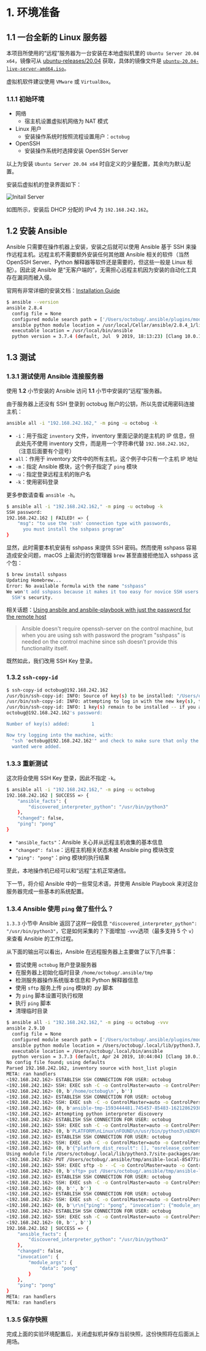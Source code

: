 # 1. 环境准备

## 1.1 一台全新的 Linux 服务器

[ubuntu_mrs]: https://mirrors.tuna.tsinghua.edu.cn/ubuntu-releases/20.04/
[ubuntu_iso]: https://mirrors.tuna.tsinghua.edu.cn/ubuntu-releases/20.04/ubuntu-20.04-desktop-amd64.iso

本项目所使用的“远程”服务器为一台安装在本地虚拟机里的 `Ubuntu Server 20.04 x64`，镜像可从 [ubuntu-releases/20.04][ubuntu_mrs] 获取，具体的镜像文件是 [`ubuntu-20.04-live-server-amd64.iso`][ubuntu_iso]。

虚拟机软件建议使用 `VMware` 或 `VirtualBox`。

### 1.1.1 初始环境

- 网络
  - 宿主机设置虚拟机网络为 NAT 模式
- Linux 用户
  - 安装操作系统时按照流程设置用户：`octobug`
- OpenSSH
  - 安装操作系统时选择安装 OpenSSH Server

以上为安装 `Ubuntu Server 20.04 x64` 时自定义的少量配置，其余均为默认配置。

安装后虚拟机的登录界面如下：

![Initail Server](./images/01_01_init_ubuntu.png)

如图所示，安装后 DHCP 分配的 IPv4 为 `192.168.242.162`。

## 1.2 安装 Ansible

Ansible 只需要在操作机器上安装，安装之后就可以使用 Ansible 基于 SSH 来操作远程主机。远程主机不需要额外安装任何其他跟 Ansible 相关的软件（当然 OpenSSH Server、Python 解释器等软件还是需要的，但这些一般是 Linux 标配）。因此说 Ansible 是“无客户端的”，无需担心远程主机因为安装的自动化工具存在漏洞而被入侵。

[ins_guide]: https://docs.ansible.com/ansible/latest/installation_guide/index.html

官网有非常详细的安装文档：[Installation Guide][ins_guide]

```bash
$ ansible --version
ansible 2.8.4
  config file = None
  configured module search path = ['/Users/octobug/.ansible/plugins/modules', '/usr/share/ansible/plugins/modules']
  ansible python module location = /usr/local/Cellar/ansible/2.8.4_1/libexec/lib/python3.7/site-packages/ansible
  executable location = /usr/local/bin/ansible
  python version = 3.7.4 (default, Jul  9 2019, 18:13:23) [Clang 10.0.1 (clang-1001.0.46.4)]
```

## 1.3 测试

### 1.3.1 测试使用 Ansible 连接服务器

使用 **1.2** 小节安装的 Ansible 访问 **1.1** 小节中安装的“远程”服务器。

由于服务器上还没有 SSH 登录到 octobug 账户的公钥，所以先尝试用密码连接主机：

```bash
ansible all -i "192.168.242.162," -m ping -u octobug -k
```

- `-i`：用于指定 `inventory` 文件，inventory 里面记录的是主机的 IP 信息，但此处先不使用 inventory 文件，而是用一个字符串代替 `192.168.242.162,`（注意后面要有个逗号）
- `all`：作用于 inventory 文件中的所有主机，这个例子中只有一个主机 IP 地址
- `-m`：指定 Ansible 模块，这个例子指定了 `ping` 模块
- `-u`：指定登录远程主机的账户名
- `-k`：使用密码登录

更多参数请查看 `ansible -h`。

```bash
$ ansible all -i "192.168.242.162," -m ping -u octobug -k
SSH password:
192.168.242.162 | FAILED! => {
    "msg": "to use the 'ssh' connection type with passwords,
      you must install the sshpass program"
}
```

显然，此时需要本机安装有 sshpass 来提供 SSH 密码。然而使用 sshpass 容易造成安全问题，macOS 上最流行的包管理器 `brew` 甚至直接拒绝加入 sshpass 这个包：

```bash
$ brew install sshpass
Updating Homebrew...
Error: No available formula with the name "sshpass"
We won't add sshpass because it makes it too easy for novice SSH users to ruin
  SSH's security.
```

[sshpass]: https://groups.google.com/forum/#!topic/ansible-project/VXxqo88x1Zc

相关话题：[Using ansbile and ansbile-playbook with just the password for the remote host][sshpass]

> Ansible doesn't require openssh-server on the control machine, but when you are using ssh with password the program "sshpass" is needed on the control machine since ssh doesn’t provide this functionality itself.

既然如此，我们改用 SSH Key 登录。

### 1.3.2 `ssh-copy-id`

```bash
$ ssh-copy-id octobug@192.168.242.162
/usr/bin/ssh-copy-id: INFO: Source of key(s) to be installed: "/Users/octobug/.ssh/id_rsa.pub"
/usr/bin/ssh-copy-id: INFO: attempting to log in with the new key(s), to filter out any that are already installed
/usr/bin/ssh-copy-id: INFO: 1 key(s) remain to be installed -- if you are prompted now it is to install the new keys
octobug@192.168.242.162's password:

Number of key(s) added:        1

Now try logging into the machine, with:
  "ssh 'octobug@192.168.242.162'" and check to make sure that only the key(s) you
  wanted were added.
```

### 1.3.3 重新测试

这次将会使用 SSH Key 登录，因此不指定 `-k`。

```bash
$ ansible all -i "192.168.242.162," -m ping -u octobug
192.168.242.162 | SUCCESS => {
    "ansible_facts": {
        "discovered_interpreter_python": "/usr/bin/python3"
    },
    "changed": false,
    "ping": "pong"
}
```

- `"ansible_facts"`：Ansible 关心并从远程主机收集的基本信息
- `"changed": false`：远程主机相关状态未被 Ansible ping 模块改变
- `"ping": "pong"`：ping 模块的执行结果

至此，本地操作机已经可以和“远程”主机正常通信。

下一节，将介绍 Ansible 中的一些常见术语，并使用 Ansible Playbook 来对这台服务器完成一些基本的系统配置。

### 1.3.4 Ansible 使用 `ping` 做了些什么？

`1.3.3` 小节中 Ansible 返回了这样一段信息 `"discovered_interpreter_python": "/usr/bin/python3"`，它是如何采集的？下面增加 `-vvv`选项（最多支持 5 个 `v`） 来查看 Ansible 的工作过程。

从下面的输出可以看出，Ansible 在远程服务器上主要做了以下几件事：

- 尝试使用 `octobug` 账户登录服务器
- 在服务器上初始化临时目录 `/home/octobug/.ansible/tmp`
- 检测服务器操作系统版本信息和 Python 解释器信息
- 使用 `sftp` 服务上传 `ping` 模块的 .py 脚本
- 为 `ping` 脚本设置可执行权限
- 执行 `ping` 脚本
- 清理临时目录

```bash
$ ansible all -i "192.168.242.162," -m ping -u octobug -vvv
ansible 2.9.10
  config file = None
  configured module search path = ['/Users/octobug/.ansible/plugins/modules', '/usr/share/ansible/plugins/modules']
  ansible python module location = /Users/octobug/.local/lib/python3.7/site-packages/ansible
  executable location = /Users/octobug/.local/bin/ansible
  python version = 3.7.3 (default, Apr 24 2019, 10:44:04) [Clang 10.0.1 (clang-1001.0.46.4)]
No config file found; using defaults
Parsed 192.168.242.162, inventory source with host_list plugin
META: ran handlers
<192.168.242.162> ESTABLISH SSH CONNECTION FOR USER: octobug
<192.168.242.162> SSH: EXEC ssh -C -o ControlMaster=auto -o ControlPersist=60s -o KbdInteractiveAuthentication=no -o PreferredAuthentications=gssapi-with-mic,gssapi-keyex,hostbased,publickey -o PasswordAuthentication=no -o 'User="octobug"' -o ConnectTimeout=10 -o ControlPath=/Users/octobug/.ansible/cp/513cab52f6 192.168.242.162 '/bin/sh -c '"'"'echo ~octobug && sleep 0'"'"''
<192.168.242.162> (0, b'/home/octobug\n', b'')
<192.168.242.162> ESTABLISH SSH CONNECTION FOR USER: octobug
<192.168.242.162> SSH: EXEC ssh -C -o ControlMaster=auto -o ControlPersist=60s -o KbdInteractiveAuthentication=no -o PreferredAuthentications=gssapi-with-mic,gssapi-keyex,hostbased,publickey -o PasswordAuthentication=no -o 'User="octobug"' -o ConnectTimeout=10 -o ControlPath=/Users/octobug/.ansible/cp/513cab52f6 192.168.242.162 '/bin/sh -c '"'"'( umask 77 && mkdir -p "` echo /home/octobug/.ansible/tmp `"&& mkdir /home/octobug/.ansible/tmp/ansible-tmp-1593444481.745457-85483-162128629383522 && echo ansible-tmp-1593444481.745457-85483-162128629383522="` echo /home/octobug/.ansible/tmp/ansible-tmp-1593444481.745457-85483-162128629383522 `" ) && sleep 0'"'"''
<192.168.242.162> (0, b'ansible-tmp-1593444481.745457-85483-162128629383522=/home/octobug/.ansible/tmp/ansible-tmp-1593444481.745457-85483-162128629383522\n', b'')
<192.168.242.162> Attempting python interpreter discovery
<192.168.242.162> ESTABLISH SSH CONNECTION FOR USER: octobug
<192.168.242.162> SSH: EXEC ssh -C -o ControlMaster=auto -o ControlPersist=60s -o KbdInteractiveAuthentication=no -o PreferredAuthentications=gssapi-with-mic,gssapi-keyex,hostbased,publickey -o PasswordAuthentication=no -o 'User="octobug"' -o ConnectTimeout=10 -o ControlPath=/Users/octobug/.ansible/cp/513cab52f6 192.168.242.162 '/bin/sh -c '"'"'echo PLATFORM; uname; echo FOUND; command -v '"'"'"'"'"'"'"'"'/usr/bin/python'"'"'"'"'"'"'"'"'; command -v '"'"'"'"'"'"'"'"'python3.7'"'"'"'"'"'"'"'"'; command -v '"'"'"'"'"'"'"'"'python3.6'"'"'"'"'"'"'"'"'; command -v '"'"'"'"'"'"'"'"'python3.5'"'"'"'"'"'"'"'"'; command -v '"'"'"'"'"'"'"'"'python2.7'"'"'"'"'"'"'"'"'; command -v '"'"'"'"'"'"'"'"'python2.6'"'"'"'"'"'"'"'"'; command -v '"'"'"'"'"'"'"'"'/usr/libexec/platform-python'"'"'"'"'"'"'"'"'; command -v '"'"'"'"'"'"'"'"'/usr/bin/python3'"'"'"'"'"'"'"'"'; command -v '"'"'"'"'"'"'"'"'python'"'"'"'"'"'"'"'"'; echo ENDFOUND && sleep 0'"'"''
<192.168.242.162> (0, b'PLATFORM\nLinux\nFOUND\n/usr/bin/python3\nENDFOUND\n', b'')
<192.168.242.162> ESTABLISH SSH CONNECTION FOR USER: octobug
<192.168.242.162> SSH: EXEC ssh -C -o ControlMaster=auto -o ControlPersist=60s -o KbdInteractiveAuthentication=no -o PreferredAuthentications=gssapi-with-mic,gssapi-keyex,hostbased,publickey -o PasswordAuthentication=no -o 'User="octobug"' -o ConnectTimeout=10 -o ControlPath=/Users/octobug/.ansible/cp/513cab52f6 192.168.242.162 '/bin/sh -c '"'"'/usr/bin/python3 && sleep 0'"'"''
<192.168.242.162> (0, b'{"platform_dist_result": [], "osrelease_content": "NAME=\\"Ubuntu\\"\\nVERSION=\\"20.04 LTS (Focal Fossa)\\"\\nID=ubuntu\\nID_LIKE=debian\\nPRETTY_NAME=\\"Ubuntu 20.04 LTS\\"\\nVERSION_ID=\\"20.04\\"\\nHOME_URL=\\"https://www.ubuntu.com/\\"\\nSUPPORT_URL=\\"https://help.ubuntu.com/\\"\\nBUG_REPORT_URL=\\"https://bugs.launchpad.net/ubuntu/\\"\\nPRIVACY_POLICY_URL=\\"https://www.ubuntu.com/legal/terms-and-policies/privacy-policy\\"\\nVERSION_CODENAME=focal\\nUBUNTU_CODENAME=focal\\n"}\n', b'')
Using module file /Users/octobug/.local/lib/python3.7/site-packages/ansible/modules/system/ping.py
<192.168.242.162> PUT /Users/octobug/.ansible/tmp/ansible-local-85477irz20z0r/tmp15j2ul71 TO /home/octobug/.ansible/tmp/ansible-tmp-1593444481.745457-85483-162128629383522/AnsiballZ_ping.py
<192.168.242.162> SSH: EXEC sftp -b - -C -o ControlMaster=auto -o ControlPersist=60s -o KbdInteractiveAuthentication=no -o PreferredAuthentications=gssapi-with-mic,gssapi-keyex,hostbased,publickey -o PasswordAuthentication=no -o 'User="octobug"' -o ConnectTimeout=10 -o ControlPath=/Users/octobug/.ansible/cp/513cab52f6 '[192.168.242.162]'
<192.168.242.162> (0, b'sftp> put /Users/octobug/.ansible/tmp/ansible-local-85477irz20z0r/tmp15j2ul71 /home/octobug/.ansible/tmp/ansible-tmp-1593444481.745457-85483-162128629383522/AnsiballZ_ping.py\n', b'')
<192.168.242.162> ESTABLISH SSH CONNECTION FOR USER: octobug
<192.168.242.162> SSH: EXEC ssh -C -o ControlMaster=auto -o ControlPersist=60s -o KbdInteractiveAuthentication=no -o PreferredAuthentications=gssapi-with-mic,gssapi-keyex,hostbased,publickey -o PasswordAuthentication=no -o 'User="octobug"' -o ConnectTimeout=10 -o ControlPath=/Users/octobug/.ansible/cp/513cab52f6 192.168.242.162 '/bin/sh -c '"'"'chmod u+x /home/octobug/.ansible/tmp/ansible-tmp-1593444481.745457-85483-162128629383522/ /home/octobug/.ansible/tmp/ansible-tmp-1593444481.745457-85483-162128629383522/AnsiballZ_ping.py && sleep 0'"'"''
<192.168.242.162> (0, b'', b'')
<192.168.242.162> ESTABLISH SSH CONNECTION FOR USER: octobug
<192.168.242.162> SSH: EXEC ssh -C -o ControlMaster=auto -o ControlPersist=60s -o KbdInteractiveAuthentication=no -o PreferredAuthentications=gssapi-with-mic,gssapi-keyex,hostbased,publickey -o PasswordAuthentication=no -o 'User="octobug"' -o ConnectTimeout=10 -o ControlPath=/Users/octobug/.ansible/cp/513cab52f6 -tt 192.168.242.162 '/bin/sh -c '"'"'/usr/bin/python3 /home/octobug/.ansible/tmp/ansible-tmp-1593444481.745457-85483-162128629383522/AnsiballZ_ping.py && sleep 0'"'"''
<192.168.242.162> (0, b'\r\n{"ping": "pong", "invocation": {"module_args": {"data": "pong"}}}\r\n', b'Shared connection to 192.168.242.162 closed.\r\n')
<192.168.242.162> ESTABLISH SSH CONNECTION FOR USER: octobug
<192.168.242.162> SSH: EXEC ssh -C -o ControlMaster=auto -o ControlPersist=60s -o KbdInteractiveAuthentication=no -o PreferredAuthentications=gssapi-with-mic,gssapi-keyex,hostbased,publickey -o PasswordAuthentication=no -o 'User="octobug"' -o ConnectTimeout=10 -o ControlPath=/Users/octobug/.ansible/cp/513cab52f6 192.168.242.162 '/bin/sh -c '"'"'rm -f -r /home/octobug/.ansible/tmp/ansible-tmp-1593444481.745457-85483-162128629383522/ > /dev/null 2>&1 && sleep 0'"'"''
<192.168.242.162> (0, b'', b'')
192.168.242.162 | SUCCESS => {
    "ansible_facts": {
        "discovered_interpreter_python": "/usr/bin/python3"
    },
    "changed": false,
    "invocation": {
        "module_args": {
            "data": "pong"
        }
    },
    "ping": "pong"
}
META: ran handlers
META: ran handlers
```

### 1.3.5 保存快照

完成上面的实验环境配置后，关闭虚拟机并保存当前快照，这份快照将在后面派上用场。
